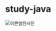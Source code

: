 # study-java
![이쁜염전사진](https://user-images.githubusercontent.com/69797420/154441476-9e23d665-0558-4db6-aa81-f819cbdda314.jpg)
